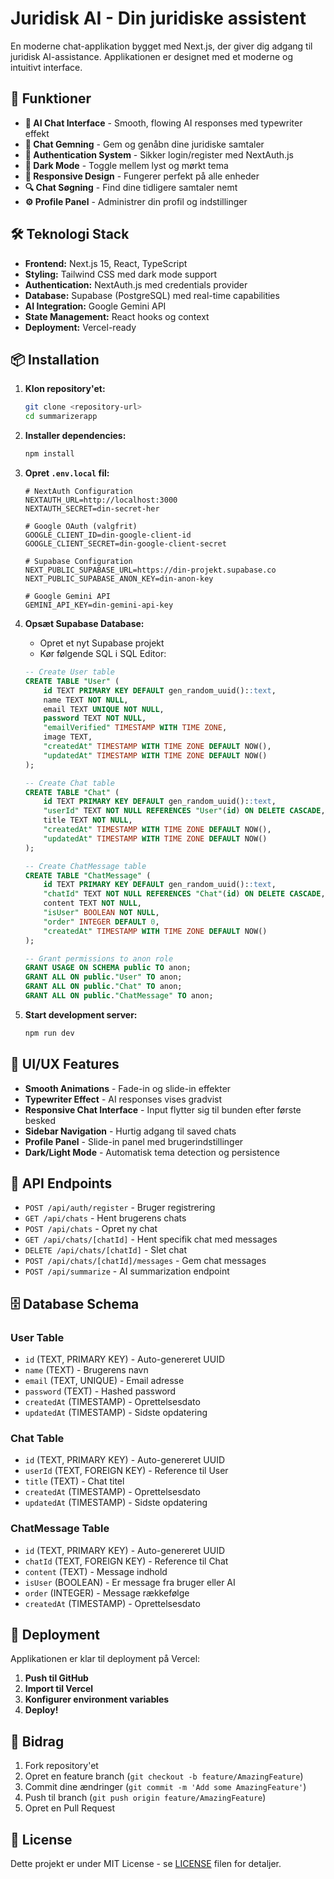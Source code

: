 # Juridisk AI - Din juridiske assistent

En moderne chat-applikation bygget med Next.js, der giver dig adgang til juridisk AI-assistance. Applikationen er designet med et moderne og intuitivt interface. 

## 🚀 Funktioner

- **🤖 AI Chat Interface** - Smooth, flowing AI responses med typewriter effekt
- **💾 Chat Gemning** - Gem og genåbn dine juridiske samtaler
- **👤 Authentication System** - Sikker login/register med NextAuth.js
- **🌙 Dark Mode** - Toggle mellem lyst og mørkt tema
- **📱 Responsive Design** - Fungerer perfekt på alle enheder
- **🔍 Chat Søgning** - Find dine tidligere samtaler nemt
- **⚙️ Profile Panel** - Administrer din profil og indstillinger

## 🛠️ Teknologi Stack

- **Frontend:** Next.js 15, React, TypeScript
- **Styling:** Tailwind CSS med dark mode support
- **Authentication:** NextAuth.js med credentials provider
- **Database:** Supabase (PostgreSQL) med real-time capabilities
- **AI Integration:** Google Gemini API
- **State Management:** React hooks og context
- **Deployment:** Vercel-ready

## 📦 Installation

1. **Klon repository'et:**
   ```bash
   git clone <repository-url>
   cd summarizerapp
   ```

2. **Installer dependencies:**
   ```bash
   npm install
   ```

3. **Opret `.env.local` fil:**
   ```env
   # NextAuth Configuration
   NEXTAUTH_URL=http://localhost:3000
   NEXTAUTH_SECRET=din-secret-her

   # Google OAuth (valgfrit)
   GOOGLE_CLIENT_ID=din-google-client-id
   GOOGLE_CLIENT_SECRET=din-google-client-secret

   # Supabase Configuration
   NEXT_PUBLIC_SUPABASE_URL=https://din-projekt.supabase.co
   NEXT_PUBLIC_SUPABASE_ANON_KEY=din-anon-key

   # Google Gemini API
   GEMINI_API_KEY=din-gemini-api-key
   ```

4. **Opsæt Supabase Database:**
   - Opret et nyt Supabase projekt
   - Kør følgende SQL i SQL Editor:

   ```sql
   -- Create User table
   CREATE TABLE "User" (
       id TEXT PRIMARY KEY DEFAULT gen_random_uuid()::text,
       name TEXT NOT NULL,
       email TEXT UNIQUE NOT NULL,
       password TEXT NOT NULL,
       "emailVerified" TIMESTAMP WITH TIME ZONE,
       image TEXT,
       "createdAt" TIMESTAMP WITH TIME ZONE DEFAULT NOW(),
       "updatedAt" TIMESTAMP WITH TIME ZONE DEFAULT NOW()
   );

   -- Create Chat table
   CREATE TABLE "Chat" (
       id TEXT PRIMARY KEY DEFAULT gen_random_uuid()::text,
       "userId" TEXT NOT NULL REFERENCES "User"(id) ON DELETE CASCADE,
       title TEXT NOT NULL,
       "createdAt" TIMESTAMP WITH TIME ZONE DEFAULT NOW(),
       "updatedAt" TIMESTAMP WITH TIME ZONE DEFAULT NOW()
   );

   -- Create ChatMessage table
   CREATE TABLE "ChatMessage" (
       id TEXT PRIMARY KEY DEFAULT gen_random_uuid()::text,
       "chatId" TEXT NOT NULL REFERENCES "Chat"(id) ON DELETE CASCADE,
       content TEXT NOT NULL,
       "isUser" BOOLEAN NOT NULL,
       "order" INTEGER DEFAULT 0,
       "createdAt" TIMESTAMP WITH TIME ZONE DEFAULT NOW()
   );

   -- Grant permissions to anon role
   GRANT USAGE ON SCHEMA public TO anon;
   GRANT ALL ON public."User" TO anon;
   GRANT ALL ON public."Chat" TO anon;
   GRANT ALL ON public."ChatMessage" TO anon;
   ```

5. **Start development server:**
   ```bash
   npm run dev
   ```

## 🎨 UI/UX Features

- **Smooth Animations** - Fade-in og slide-in effekter
- **Typewriter Effect** - AI responses vises gradvist
- **Responsive Chat Interface** - Input flytter sig til bunden efter første besked
- **Sidebar Navigation** - Hurtig adgang til saved chats
- **Profile Panel** - Slide-in panel med brugerindstillinger
- **Dark/Light Mode** - Automatisk tema detection og persistence

## 🔧 API Endpoints

- `POST /api/auth/register` - Bruger registrering
- `GET /api/chats` - Hent brugerens chats
- `POST /api/chats` - Opret ny chat
- `GET /api/chats/[chatId]` - Hent specifik chat med messages
- `DELETE /api/chats/[chatId]` - Slet chat
- `POST /api/chats/[chatId]/messages` - Gem chat messages
- `POST /api/summarize` - AI summarization endpoint

## 🗄️ Database Schema

### User Table
- `id` (TEXT, PRIMARY KEY) - Auto-genereret UUID
- `name` (TEXT) - Brugerens navn
- `email` (TEXT, UNIQUE) - Email adresse
- `password` (TEXT) - Hashed password
- `createdAt` (TIMESTAMP) - Oprettelsesdato
- `updatedAt` (TIMESTAMP) - Sidste opdatering

### Chat Table
- `id` (TEXT, PRIMARY KEY) - Auto-genereret UUID
- `userId` (TEXT, FOREIGN KEY) - Reference til User
- `title` (TEXT) - Chat titel
- `createdAt` (TIMESTAMP) - Oprettelsesdato
- `updatedAt` (TIMESTAMP) - Sidste opdatering

### ChatMessage Table
- `id` (TEXT, PRIMARY KEY) - Auto-genereret UUID
- `chatId` (TEXT, FOREIGN KEY) - Reference til Chat
- `content` (TEXT) - Message indhold
- `isUser` (BOOLEAN) - Er message fra bruger eller AI
- `order` (INTEGER) - Message rækkefølge
- `createdAt` (TIMESTAMP) - Oprettelsesdato

## 🚀 Deployment

Applikationen er klar til deployment på Vercel:

1. **Push til GitHub**
2. **Import til Vercel**
3. **Konfigurer environment variables**
4. **Deploy!**

## 🤝 Bidrag

1. Fork repository'et
2. Opret en feature branch (`git checkout -b feature/AmazingFeature`)
3. Commit dine ændringer (`git commit -m 'Add some AmazingFeature'`)
4. Push til branch (`git push origin feature/AmazingFeature`)
5. Opret en Pull Request

## 📄 License

Dette projekt er under MIT License - se [LICENSE](LICENSE) filen for detaljer.
